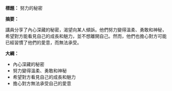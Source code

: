 **標題：** 努力的秘密

**摘要：**

講員分享了內心深藏的秘密，渴望向某人傾訴。他們努力變得溫柔、勇敢和神秘，希望對方能看見自己的成長和魅力，並不想離開自己。然而，他們也擔心對方可能已經習慣了他們的愛意，而無法承受。

**大綱：**

* 內心深藏的秘密
* 努力變得溫柔、勇敢和神秘
* 希望對方看見自己的成長和魅力
* 擔心對方無法承受自己的愛意